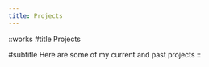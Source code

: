```yaml
---
title: Projects
---
```


::works
#title
Projects

#subtitle
Here are some of my current and past projects
::

